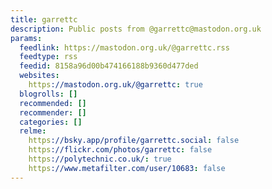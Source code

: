 ```yaml
---
title: garrettc
description: Public posts from @garrettc@mastodon.org.uk
params:
  feedlink: https://mastodon.org.uk/@garrettc.rss
  feedtype: rss
  feedid: 8158a96d00b474166188b9360d477ded
  websites:
    https://mastodon.org.uk/@garrettc: true
  blogrolls: []
  recommended: []
  recommender: []
  categories: []
  relme:
    https://bsky.app/profile/garrettc.social: false
    https://flickr.com/photos/garrettc: false
    https://polytechnic.co.uk/: true
    https://www.metafilter.com/user/10683: false
---
```

